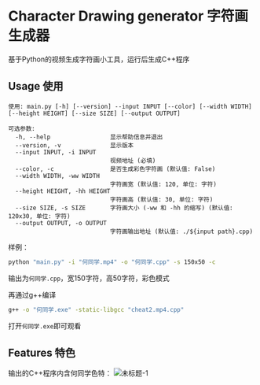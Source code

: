 # Character Drawing generator 字符画生成器

基于Python的视频生成字符画小工具，运行后生成C++程序

## Usage 使用

```
使用: main.py [-h] [--version] --input INPUT [--color] [--width WIDTH] [--height HEIGHT] [--size SIZE] [--output OUTPUT]

可选参数:
  -h, --help                 显示帮助信息并退出
  --version, -v              显示版本
  --input INPUT, -i INPUT
                             视频地址 (必填)
  --color, -c                是否生成彩色字符画 (默认值: False)
  --width WIDTH, -ww WIDTH
                             字符画宽 (默认值: 120, 单位: 字符)
  --height HEIGHT, -hh HEIGHT
                             字符画高 (默认值: 30, 单位: 字符)
  --size SIZE, -s SIZE       字符画大小 (-ww 和 -hh 的缩写) (默认值: 120x30, 单位: 字符)
  --output OUTPUT, -o OUTPUT
                             字符画输出地址 (默认值: ./${input path}.cpp)
```
样例：

```bash
python "main.py" -i "何同学.mp4" -o "何同学.cpp" -s 150x50 -c
```

输出为`何同学.cpp`，宽150字符，高50字符，彩色模式

再通过g++编译

```bash
g++ -o "何同学.exe" -static-libgcc "cheat2.mp4.cpp"
```

打开`何同学.exe`即可观看

## Features 特色

输出的C++程序内含何同学色特：
![未标题-1](https://user-images.githubusercontent.com/75195784/185288219-8a04e096-a4e7-492e-86b2-211568ae8a42.png)


